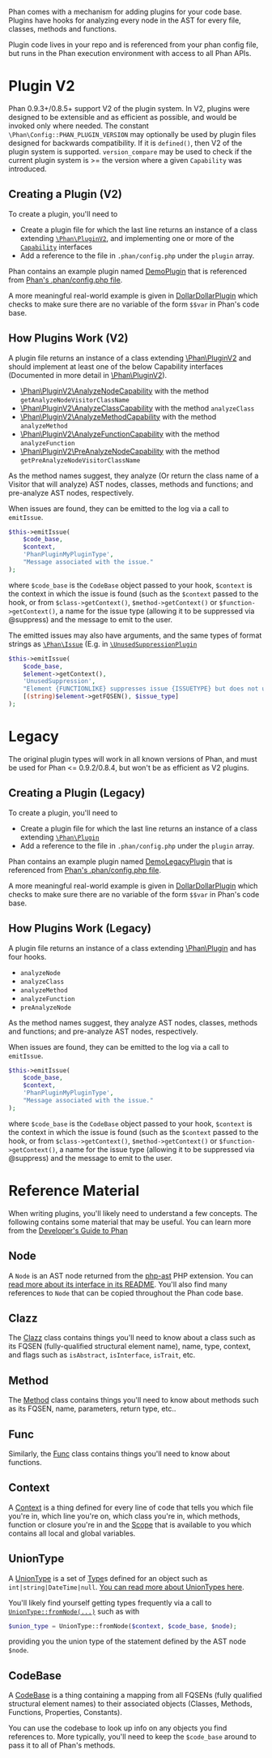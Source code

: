 Phan comes with a mechanism for adding plugins for your code base. Plugins have hooks for analyzing every node in the AST for every file, classes, methods and functions.

Plugin code lives in your repo and is referenced from your phan config file, but runs in the Phan execution environment with access to all Phan APIs.

# Plugin V2

Phan 0.9.3+/0.8.5+ support V2 of the plugin system. In V2, plugins were designed to be extensible and as efficient as possible, and would be invoked only where needed.
The constant `\Phan\Config::PHAN_PLUGIN_VERSION` may optionally be used by plugin files designed for backwards compatibility.
If it is `defined()`, then V2 of the plugin system is supported.
`version_compare` may be used to check if the current plugin system is >= the version where a given `Capability` was introduced. 

## Creating a Plugin (V2)

To create a plugin, you'll need to

* Create a plugin file for which the last line returns an instance of a class extending [`\Phan\PluginV2`](https://github.com/etsy/phan/blob/master/src/Phan/PluginV2.php),
  and implementing one or more of the [`Capability`](https://github.com/etsy/phan/blob/master/src/Phan/PluginV2) interfaces 
* Add a reference to the file in `.phan/config.php` under the `plugin` array.

Phan contains an example plugin named [DemoPlugin](https://github.com/etsy/phan/blob/master/.phan/plugins/DemoPlugin.php) that is referenced from [Phan's .phan/config.php file](https://github.com/etsy/phan/blob/92552016b2d3c650f5c625a8f64a9db935a756d6/.phan/config.php#L117).

A more meaningful real-world example is given in [DollarDollarPlugin](https://github.com/etsy/phan/blob/master/.phan/plugins/DollarDollarPlugin.php) which checks to make sure there are no variable of the form `$$var` in Phan's code base.

## How Plugins Work (V2)

A plugin file returns an instance of a class extending [\Phan\PluginV2](https://github.com/etsy/phan/blob/master/src/Phan/PluginV2.php) and should implement at least one of the below Capability interfaces (Documented in more detail in [\Phan\PluginV2](https://github.com/etsy/phan/blob/master/src/Phan/PluginV2.php)).

* [\Phan\PluginV2\AnalyzeNodeCapability](https://github.com/etsy/phan/blob/master/src/Phan/PluginV2/AnalyzeNodeCapability.php)
  with the method `getAnalyzeNodeVisitorClassName`
* [\Phan\PluginV2\AnalyzeClassCapability](https://github.com/etsy/phan/blob/master/src/Phan/PluginV2/AnalyzeClassCapability.php)
  with the method `analyzeClass`
* [\Phan\PluginV2\AnalyzeMethodCapability](https://github.com/etsy/phan/blob/master/src/Phan/PluginV2/AnalyzeMethodCapability.php)
  with the method `analyzeMethod`
* [\Phan\PluginV2\AnalyzeFunctionCapability](https://github.com/etsy/phan/blob/master/src/Phan/PluginV2/AnalyzeFunctionCapability.php)
  with the method `analyzeFunction`
* [\Phan\PluginV2\PreAnalyzeNodeCapability](https://github.com/etsy/phan/blob/master/src/Phan/PluginV2/PreAnalyzeNodeCapability.php)
  with the method `getPreAnalyzeNodeVisitorClassName`


As the method names suggest, they analyze (Or return the class name of a Visitor that will analyze) AST nodes, classes, methods and functions; and pre-analyze AST nodes, respectively.

When issues are found, they can be emitted to the log via a call to `emitIssue`.

```php
$this->emitIssue(
    $code_base,
    $context,
    'PhanPluginMyPluginType',
    "Message associated with the issue."
);
```

where `$code_base` is the `CodeBase` object passed to your hook, `$context` is the context in which the issue is found (such as the `$context` passed to the hook, or from `$class->getContext()`, `$method->getContext()` or `$function->getContext()`, a name for the issue type (allowing it to be suppressed via @suppress) and the message to emit to the user.

The emitted issues may also have arguments, and the same types of format strings as [`\Phan\Issue`](https://github.com/etsy/phan/blob/master/src/Phan/Issue.php) (E.g. in [`\UnusedSuppressionPlugin`](https://github.com/etsy/phan/blob/master/.phan/plugins/UnusedSuppressionPlugin.php)

```php
$this->emitIssue(
    $code_base,
    $element->getContext(),
    'UnusedSuppression',
    "Element {FUNCTIONLIKE} suppresses issue {ISSUETYPE} but does not use it",
    [(string)$element->getFQSEN(), $issue_type]
);  
```

# Legacy

The original plugin types will work in all known versions of Phan, and must be used for Phan <= 0.9.2/0.8.4, but won't be as efficient as V2 plugins.

## Creating a Plugin (Legacy)

To create a plugin, you'll need to

* Create a plugin file for which the last line returns an instance of a class extending [`\Phan\Plugin`](https://github.com/etsy/phan/blob/master/src/Phan/Plugin.php)
* Add a reference to the file in `.phan/config.php` under the `plugin` array.

Phan contains an example plugin named [DemoLegacyPlugin](https://github.com/etsy/phan/blob/master/.phan/plugins/DemoLegacyPlugin.php) that is referenced from [Phan's .phan/config.php file](https://github.com/etsy/phan/blob/92552016b2d3c650f5c625a8f64a9db935a756d6/.phan/config.php#L117).

A more meaningful real-world example is given in [DollarDollarPlugin](https://github.com/etsy/phan/blob/0.9.2/.phan/plugins/DollarDollarPlugin.php) which checks to make sure there are no variable of the form `$$var` in Phan's code base.

## How Plugins Work (Legacy)

A plugin file returns an instance of a class extending [\Phan\Plugin](https://github.com/etsy/phan/blob/master/src/Phan/Plugin.php) and has four hooks.

* `analyzeNode`
* `analyzeClass`
* `analyzeMethod`
* `analyzeFunction`
* `preAnalyzeNode`

As the method names suggest, they analyze AST nodes, classes, methods and functions; and pre-analyze AST nodes, respectively.

When issues are found, they can be emitted to the log via a call to `emitIssue`.

```php
$this->emitIssue(
    $code_base,
    $context,
    'PhanPluginMyPluginType',
    "Message associated with the issue."
);
```

where `$code_base` is the `CodeBase` object passed to your hook, `$context` is the context in which the issue is found (such as the `$context` passed to the hook, or from `$class->getContext()`, `$method->getContext()` or `$function->getContext()`, a name for the issue type (allowing it to be suppressed via @suppress) and the message to emit to the user.



# Reference Material

When writing plugins, you'll likely need to understand a few concepts. The following contains some material that may be useful. You can learn more from the [Developer's Guide to Phan](https://github.com/etsy/phan/wiki/Developer%27s-Guide-To-Phan)

## Node
A `Node` is an AST node returned from the [php-ast](https://github.com/nikic/php-ast) PHP extension. You can [read more about its interface in its README](https://github.com/nikic/php-ast#api-overview). You'll also find many references to `Node` that can be copied throughout the Phan code base.

## Clazz
The [Clazz](https://github.com/etsy/phan/blob/master/src/Phan/Language/Element/Clazz.php) class contains things you'll need to know about a class such as its FQSEN (fully-qualified structural element name), name, type, context, and flags such as `isAbstract`, `isInterface`, `isTrait`, etc.

## Method
The [Method](https://github.com/etsy/phan/blob/master/src/Phan/Language/Element/Method.php) class contains things you'll need to know about methods such as its FQSEN, name, parameters, return type, etc..

## Func
Similarly, the [Func](https://github.com/etsy/phan/blob/master/src/Phan/Language/Element/Func.php) class contains things you'll need to know about functions.

## Context
A [Context](https://github.com/etsy/phan/blob/master/src/Phan/Language/Context.php) is a thing defined for every line of code that tells you which file you're in, which line you're on, which class you're in, which methods, function or closure you're in and the [Scope](https://github.com/etsy/phan/blob/master/src/Phan/Language/Scope.php) that is available to you which contains all local and global variables.

## UnionType
A [UnionType](https://github.com/etsy/phan/blob/master/src/Phan/Language/UnionType.php) is a set of [Type](https://github.com/etsy/phan/blob/master/src/Phan/Language/Type.php)s defined for an object such as `int|string|DateTime|null`. [You can read more about UnionTypes here](https://github.com/etsy/phan/wiki/About-Union-Types).

You'll likely find yourself getting types frequently via a call to [`UnionType::fromNode(...)`](https://github.com/etsy/phan/blob/16b54d01217e19965eb293b455d5df1ccacb2c46/src/Phan/Language/UnionType.php#L124-L157) such as with

```php
$union_type = UnionType::fromNode($context, $code_base, $node);
```

providing you the union type of the statement defined by the AST node `$node`.

## CodeBase
A [CodeBase](https://github.com/etsy/phan/blob/master/src/codebase.php) is a thing containing a mapping from all FQSENs (fully qualified structural element names) to their associated objects (Classes, Methods, Functions, Properties, Constants).

You can use the codebase to look up info on any objects you find references to. More typically, you'll need to keep the `$code_base` around to pass it to all of Phan's methods.